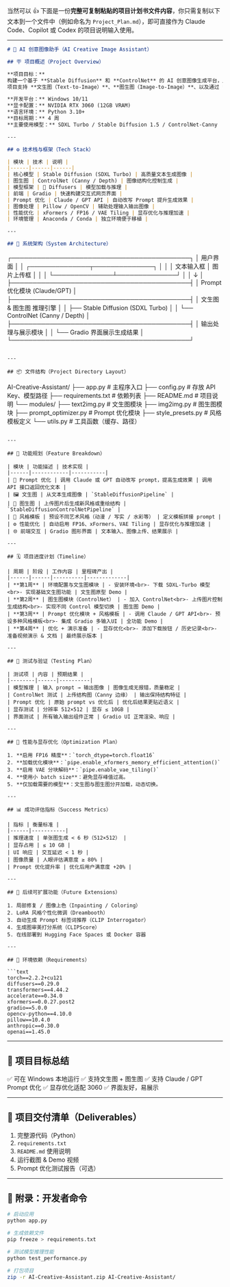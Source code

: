 当然可以 👍
下面是一份**完整可复制粘贴的项目计划书文件内容**，你只需复制以下文本到一个文件中（例如命名为 `Project_Plan.md`），即可直接作为 Claude Code、Copilot 或 Codex 的项目说明输入使用。

---

```markdown
# 🧠 AI 创意图像助手（AI Creative Image Assistant）

## 🪧 项目概述（Project Overview）

**项目目标：**  
构建一个基于 **Stable Diffusion** 和 **ControlNet** 的 AI 创意图像生成平台，用户可以通过输入文字或上传图像生成各种创意视觉作品。  
项目支持 **文生图（Text-to-Image）**、**图生图（Image-to-Image）**、以及通过 **Claude/GPT 自动优化 Prompt** 提升生成质量。

**开发平台：** Windows 10/11  
**显卡配置：** NVIDIA RTX 3060 (12GB VRAM)  
**语言环境：** Python 3.10+  
**目标周期：** 4 周  
**主要使用模型：** SDXL Turbo / Stable Diffusion 1.5 / ControlNet-Canny  

---

## ⚙️ 技术栈与框架（Tech Stack）

| 模块 | 技术 | 说明 |
|------|------|------|
| 核心模型 | Stable Diffusion (SDXL Turbo) | 高质量文本生成图像 |
| 图生图 | ControlNet (Canny / Depth) | 图像结构化控制生成 |
| 模型框架 | 🤗 Diffusers | 模型加载与推理 |
| 前端 | Gradio | 快速构建交互式网页界面 |
| Prompt 优化 | Claude / GPT API | 自动改写 Prompt 提升生成效果 |
| 图像处理 | Pillow / OpenCV | 辅助处理输入输出图像 |
| 性能优化 | xFormers / FP16 / VAE Tiling | 显存优化与推理加速 |
| 环境管理 | Anaconda / Conda | 独立环境便于移植 |

---

## 🧩 系统架构（System Architecture）

```

┌──────────────────────────────────────────┐
│                用户界面                  │
│  ┌──────────────┬──────────────┐         │
│  │ 文本输入框   │ 图片上传框   │         │
│  └──────────────┴──────────────┘         │
│              ↓                            │
├──────────────────────────────────────────┤
│          Prompt 优化模块 (Claude/GPT)     │
├──────────────────────────────────────────┤
│        文生图 & 图生图 推理引擎           │
│   ├── Stable Diffusion (SDXL Turbo)      │
│   └── ControlNet (Canny / Depth)         │
├──────────────────────────────────────────┤
│          输出处理与展示模块               │
│  └── Gradio 界面展示生成结果             │
└──────────────────────────────────────────┘

```

---

## 📦 文件结构（Project Directory Layout）

```

AI-Creative-Assistant/
├── app.py                  # 主程序入口
├── config.py               # 存放 API Key、模型路径
├── requirements.txt        # 依赖列表
├── README.md               # 项目说明
└── modules/
├── text2img.py         # 文生图模块
├── img2img.py          # 图生图模块
├── prompt_optimizer.py # Prompt 优化模块
├── style_presets.py    # 风格模板定义
└── utils.py            # 工具函数（缓存、路径）

````

---

## 🧭 功能规划（Feature Breakdown）

| 模块 | 功能描述 | 技术实现 |
|------|------------|-----------|
| 🧠 Prompt 优化 | 调用 Claude 或 GPT 自动改写 prompt，提高生成效果 | 调用 API 接口返回优化文本 |
| 🖼️ 文生图 | 从文本生成图像 | `StableDiffusionPipeline` |
| 🧩 图生图 | 上传图片后生成新风格或重绘结构 | `StableDiffusionControlNetPipeline` |
| 🎨 风格模板 | 预设不同艺术风格（动漫 / 写实 / 水彩等） | 定义模板拼接 prompt |
| ⚙️ 性能优化 | 自动启用 FP16、xFormers、VAE Tiling | 显存优化与推理加速 |
| 🌐 前端交互 | Gradio 图形界面 | 文本输入、图像上传、结果展示 |

---

## 🗓️ 项目进度计划（Timeline）

| 周期 | 阶段 | 工作内容 | 里程碑产出 |
|------|------|----------|-------------|
| **第1周** | 环境配置与文生图模块 | - 安装环境<br>- 下载 SDXL-Turbo 模型<br>- 实现基础文生图功能 | 文生图原型 Demo |
| **第2周** | 图生图模块（ControlNet） | - 加入 ControlNet<br>- 上传图片控制生成结构<br>- 实现不同 Control 模型切换 | 图生图 Demo |
| **第3周** | Prompt 优化模块 + 风格模板 | - 调用 Claude / GPT API<br>- 预设多种风格模板<br>- 集成 Gradio 多输入UI | 全功能 Demo |
| **第4周** | 优化 + 演示准备 | - 显存优化<br>- 添加下载按钮 / 历史记录<br>- 准备视频演示 & 文档 | 最终展示版本 |

---

## 🧪 测试与验证（Testing Plan）

| 测试项 | 内容 | 预期结果 |
|--------|------|----------|
| 模型推理 | 输入 prompt → 输出图像 | 图像生成无报错，质量稳定 |
| ControlNet 测试 | 上传结构图（Canny 边缘） | 输出保持结构特征 |
| Prompt 优化 | 原始 prompt vs 优化后 | 优化后结果更贴近语义 |
| 显存测试 | 分辨率 512×512 | 显存 ≤ 10GB |
| 界面测试 | 所有输入输出组件正常 | Gradio UI 正常渲染、响应 |

---

## 🚀 性能与显存优化（Optimization Plan）

1. **启用 FP16 精度**：`torch_dtype=torch.float16`  
2. **加载优化模块**：`pipe.enable_xformers_memory_efficient_attention()`  
3. **启用 VAE 分块解码**：`pipe.enable_vae_tiling()`  
4. **使用小 batch size**：避免显存峰值过高。  
5. **仅加载需要的模型**：文生图与图生图分开加载，动态切换。

---

## 📊 成功评估指标（Success Metrics）

| 指标 | 衡量标准 |
|------|-----------|
| 推理速度 | 单张图生成 < 6 秒（512×512） |
| 显存占用 | ≤ 10 GB |
| UI 响应 | 交互延迟 < 1 秒 |
| 图像质量 | 人眼评估满意度 ≥ 80% |
| Prompt 优化提升率 | 优化后用户满意度 +20% |

---

## 🌈 后续可扩展功能（Future Extensions）

1. 局部修复 / 图像上色（Inpainting / Coloring）  
2. LoRA 风格个性化微调（Dreambooth）  
3. 自动生成 Prompt 标签词推荐（CLIP Interrogator）  
4. 生成图审美打分系统（CLIPScore）  
5. 在线部署到 Hugging Face Spaces 或 Docker 容器  

---

## 🧱 环境依赖（Requirements）

```text
torch==2.2.2+cu121
diffusers==0.29.0
transformers==4.44.2
accelerate==0.34.0
xformers==0.0.27.post2
gradio==5.0.0
opencv-python==4.10.0
pillow==10.4.0
anthropic==0.30.0
openai==1.45.0
````

---

## 🧭 项目目标总结

✅ 可在 Windows 本地运行
✅ 支持文生图 + 图生图
✅ 支持 Claude / GPT Prompt 优化
✅ 显存优化适配 3060
✅ 界面友好，易展示

---

## 🧩 项目交付清单（Deliverables）

1. 完整源代码（Python）
2. `requirements.txt`
3. `README.md` 使用说明
4. 运行截图 & Demo 视频
5. Prompt 优化测试报告（可选）

---

## 🧰 附录：开发者命令

```bash
# 启动应用
python app.py

# 生成依赖文件
pip freeze > requirements.txt

# 测试模型推理性能
python test_performance.py

# 打包项目
zip -r AI-Creative-Assistant.zip AI-Creative-Assistant/
```


